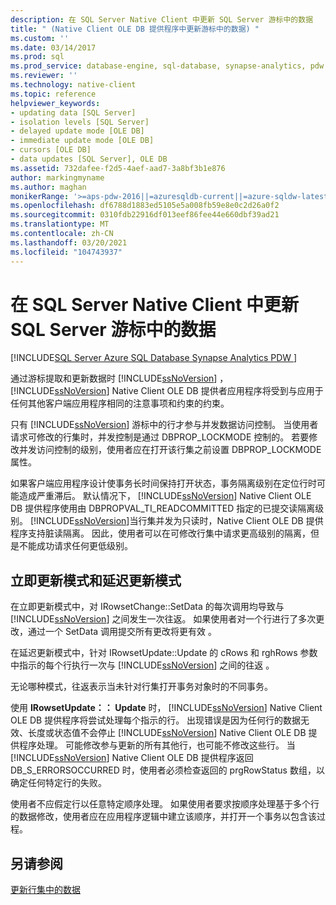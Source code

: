 ```yaml
---
description: 在 SQL Server Native Client 中更新 SQL Server 游标中的数据
title: " (Native Client OLE DB 提供程序中更新游标中的数据) "
ms.custom: ''
ms.date: 03/14/2017
ms.prod: sql
ms.prod_service: database-engine, sql-database, synapse-analytics, pdw
ms.reviewer: ''
ms.technology: native-client
ms.topic: reference
helpviewer_keywords:
- updating data [SQL Server]
- isolation levels [SQL Server]
- delayed update mode [OLE DB]
- immediate update mode [OLE DB]
- cursors [OLE DB]
- data updates [SQL Server], OLE DB
ms.assetid: 732dafee-f2d5-4aef-aad7-3a8bf3b1e876
author: markingmyname
ms.author: maghan
monikerRange: '>=aps-pdw-2016||=azuresqldb-current||=azure-sqldw-latest||>=sql-server-2016||>=sql-server-linux-2017||=azuresqldb-mi-current'
ms.openlocfilehash: df6788d1883ed5105e5a008fb59e8e0c2d26a0f2
ms.sourcegitcommit: 0310fdb22916df013eef86fee44e660dbf39ad21
ms.translationtype: MT
ms.contentlocale: zh-CN
ms.lasthandoff: 03/20/2021
ms.locfileid: "104743937"
---
```

# <a name="updating-data-in-sql-server-cursors-in-sql-server-native-client"></a>在 SQL Server Native Client 中更新 SQL Server 游标中的数据
[!INCLUDE[SQL Server Azure SQL Database Synapse Analytics PDW ](../../includes/applies-to-version/sql-asdb-asdbmi-asa-pdw.md)]

  通过游标提取和更新数据时 [!INCLUDE[ssNoVersion](../../includes/ssnoversion-md.md)] ， [!INCLUDE[ssNoVersion](../../includes/ssnoversion-md.md)] Native Client OLE DB 提供者应用程序将受到与应用于任何其他客户端应用程序相同的注意事项和约束的约束。  
  
 只有 [!INCLUDE[ssNoVersion](../../includes/ssnoversion-md.md)] 游标中的行才参与并发数据访问控制。 当使用者请求可修改的行集时，并发控制是通过 DBPROP_LOCKMODE 控制的。 若要修改并发访问控制的级别，使用者应在打开该行集之前设置 DBPROP_LOCKMODE 属性。  
  
 如果客户端应用程序设计使事务长时间保持打开状态，事务隔离级别在定位行时可能造成严重滞后。 默认情况下， [!INCLUDE[ssNoVersion](../../includes/ssnoversion-md.md)] Native Client OLE DB 提供程序使用由 DBPROPVAL_TI_READCOMMITTED 指定的已提交读隔离级别。 [!INCLUDE[ssNoVersion](../../includes/ssnoversion-md.md)]当行集并发为只读时，Native Client OLE DB 提供程序支持脏读隔离。 因此，使用者可以在可修改行集中请求更高级别的隔离，但是不能成功请求任何更低级别。  
  
## <a name="immediate-and-delayed-update-modes"></a>立即更新模式和延迟更新模式  
 在立即更新模式中，对 IRowsetChange::SetData 的每次调用均导致与 [!INCLUDE[ssNoVersion](../../includes/ssnoversion-md.md)] 之间发生一次往返。 如果使用者对一个行进行了多次更改，通过一个 SetData 调用提交所有更改将更有效  。  
  
 在延迟更新模式中，针对 IRowsetUpdate::Update 的 cRows 和 rghRows 参数中指示的每个行执行一次与 [!INCLUDE[ssNoVersion](../../includes/ssnoversion-md.md)] 之间的往返    。  
  
 无论哪种模式，往返表示当未针对行集打开事务对象时的不同事务。  
  
 使用 **IRowsetUpdate：： Update** 时， [!INCLUDE[ssNoVersion](../../includes/ssnoversion-md.md)] Native Client OLE DB 提供程序将尝试处理每个指示的行。 出现错误是因为任何行的数据无效、长度或状态值不会停止 [!INCLUDE[ssNoVersion](../../includes/ssnoversion-md.md)] Native Client OLE DB 提供程序处理。 可能修改参与更新的所有其他行，也可能不修改这些行。 当 [!INCLUDE[ssNoVersion](../../includes/ssnoversion-md.md)] Native Client OLE DB 提供程序返回 DB_S_ERRORSOCCURRED 时，使用者必须检查返回的 prgRowStatus 数组，以确定任何特定行的失败。  
  
 使用者不应假定行以任意特定顺序处理。 如果使用者要求按顺序处理基于多个行的数据修改，使用者应在应用程序逻辑中建立该顺序，并打开一个事务以包含该过程。  
  
## <a name="see-also"></a>另请参阅  
 [更新行集中的数据](../../relational-databases/native-client-ole-db-rowsets/updating-data-in-rowsets.md)  
  
  

